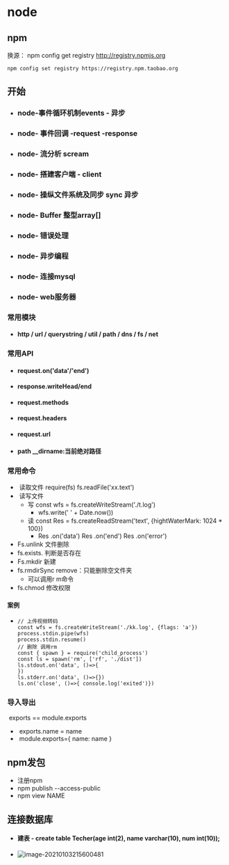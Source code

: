 #  node

## npm

换源： npm config get registry  http://registry.npmjs.org

```
npm config set registry https://registry.npm.taobao.org
```

## 开始

- ### node-事件循环机制events - 异步

- ### node- 事件回调 -request -response

- ### node- 流分析 scream

- ### node- 搭建客户端 - client

- ### node- 操纵文件系统及同步 sync 异步 

- ### node- Buffer 整型array[]

- ### node- 错误处理 

- ### node- 异步编程

- ### node- 连接mysql

- ### node- web服务器

### 常用模块

- #### http / url / querystring / util / path / dns / fs / net

### 常用API

- #### request.on('data'/'end')

- #### response.writeHead/end

- #### request.methods

- #### request.headers

- #### request.url

- #### path  __dirname:当前绝对路径

### 常用命令

- ​	读取文件         require(fs)       fs.readFile('xx.text')
- ​    读写文件 
  - 写  const wfs   =  fs.createWriteStream('./t.log')    
    - wfs.write(' ' + Date.now())           
  - 读   const Res =      fs.createReadStream('text', {hightWaterMark: 1024 * 100})
    - Res .on('data')    Res .on('end')    Res .on('error')   
- Fs.unlink      文件删除
- fs.exists.     判断是否存在
- Fs.mkdir            新建 
- fs.rmdirSync       remove：只能删除空文件夹
  - 可以调用r m命令
- fs.chmod     修改权限

#### 案例

- ```
  // 上传视频转码
  const wfs = fs.createWriteStream('./kk.log', {flags: 'a'})
  process.stdin.pipe(wfs)
  process.stdin.resume()
  // 删除 调用rm
  const { spawn } = require('child_process')
  const ls = spawn('rm', ['rf', './dist'])
  ls.stdout.on('data', ()=>{
  })
  ls.stderr.on('data', ()=>{})
  ls.on('close', ()=>{ console.log('exited')})
  ```

### 导入导出

​	exports == module.exports

- ​	exports.name = name 
- ​    module.exports={ name: name }

## npm发包

- 注册npm
- npm publish --access-public
- npm view NAME

## 连接数据库

- #### 建表 - create table Techer(age int(2), name varchar(10), num int(10));

- ![image-20210103215600481](nodejs-入门到放弃.assets/image-20210103215600481.png)